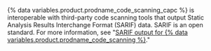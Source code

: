 {% data variables.product.prodname_code_scanning_capc %} is interoperable with third-party code scanning tools that output Static Analysis Results Interchange Format (SARIF) data. SARIF is an open standard. For more information, see "[SARIF output for {% data variables.product.prodname_code_scanning %}](/github/finding-security-vulnerabilities-and-errors-in-your-code/sarif-support-for-code-scanning)."